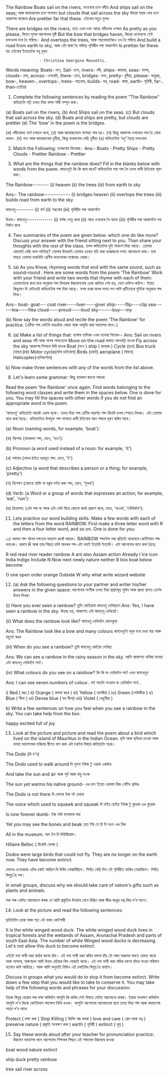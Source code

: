 The Rainbow
Boats sail on the rivers,
নাওবোৰ চলে নদীত
And ships sail on the seas;
আৰু জাহাঝবোৰ চলে সাগাৰত
but clouds that sail across the sky
কিন্তো দাৱৰ বোৰ চলে আকাশৰ মাজেৰে
Are prettier far that these.
এইবোৰ বহুত সুন্দৰ

There are bridges on the rivers,
তাত এখন দলং আছে নদীখনৰ ওপৰত
As pretty as you please,
যিমান সুন্দৰ আপোনাৰ দৃষ্টি
But the bow that bridges haven,
কিন্তো ধনোখনো সেই দলংখনৰ দৰে হৈ পৰিছে।
And overtops the trees,
আৰু গছবোৰতকৈও ওখ হৈ পৰিছে
And build a road from earth to sky,
আৰু এটা ৰাস্তা হৈ পৰিছে পৃথিৱীৰ পৰা আকাশলৈ
Is prettier far these.
হয় এইবোৰ ইহততকৈ বহু দূৰত
                  
                   - Christina Georgina Rossetti.

Words meaning:
Boats- নাও, Sail- চলে, rivers- নদী, ships- জাহাঝ, seas- সাগৰ, clouds- মেঘ, across- ওপৰেদি, there- তাত, bridges- দলং, pretty- ধুনীয়া, please- অনুগ্ৰহ, bow-, heaven-, overtops-, trees- গছবোৰ, builds- ঘৰ, road- ৰাস্তা, earth- পৃথিবী, far-, than-তেতিয়া

1. Complete the following sentences by reading the poem "The Rainbow"
কবিতাটো পঢ়ি তলত দিয়া বাক্য় শাৰী সম্পূন কৰা।

(a) Boats sail on the rivers,
(b)  And Ships sail on the seas.
(c) But clouds that sail across the sky.
(d) Boats and ships are pretty, but clouds are prettier
(e) The 'bow' in the poem is the bridges.

(ক) নদীবোৰত নাওঁ চলাচল কৰে,
(খ) আৰু জাহাজবোৰে সাগৰত পাৰ হয়।
(গ) কিন্তু আকাশৰ ওপৰেৰে পাৰ হৈ যোৱা ডাৱৰ।
(ঘ) নাও আৰু জাহাজবোৰ ধুনীয়া, কিন্তু ডাৱৰবোৰ বেছি ধুনীয়া
(ঙ) কবিতাটোৰ ‘ধনু’ হৈছে দলংবোৰ


2. Match the Following:
তলৰবোৰ মিলোৱা।
Ans:- 
Boats - Pretty
Ships - Pretty
Clouds - Prettier
Rainbow - Prettier


3. What are the things that the rainbow does? Fill in the blanks below with words from the poem.
ৰামধেনুই কি কি কাম কৰে? কবিতাটোৰ পৰা শব্দ লৈ তলৰ খালী ঠাইবোৰ পূৰণ কৰা।


The Rainbow--------
(i) heaven
(ii) the trees
(iii) from earth to sky

Ans:- The rainbow-------------
(i) bridges heaven
(ii) overtops the trees
(iii) builds road from earth to the sky

ৰামধেনু---------
(i) স্বৰ্গ
(ii) গছবোৰ
(iii) পৃথিৱীৰ পৰা আকাশলৈ

উত্তৰ:- ৰামধেনু-------------
(i) স্বৰ্গক সেতু কৰে
(ii) গছৰ ওপৰেৰে গৈ থাকে
(iii) পৃথিৱীৰ পৰা আকাশলৈ পথ নিৰ্মাণ কৰে


4. Two summaries of the poem are given below. which one do like more? Discuss your answer with the friend sitting  next to you. Than share your thoughts with the rest of the class.
তলৰ কবিতাটোৰ দুটা সাৰাংশ দিয়া আছে। তোমাৰ কোনটো বেছি ভাল লাগিছে? তোমাৰ উত্তৰটো তোমাৰ ওচৰত বহি থকা বন্ধোজনৰ লগত আলোচনা কৰা। তাৰ পাছত তোমাৰ ভাৱখিনি শ্ৰেণীৰ অন্যবোৰৰ সন্মোখত কোৱা।


5. (a) As you Know, rhyming words that end with the same sound, such as sound-round . Here are some words from the poem 'The Rainbow' Work with your friend and write two words that rhyme with each of them:
তোমালোকে জনা দ্বৰে অনুকাৰ শব্দ বিলাকৰ উচ্চাৰণবোৰ একে ধ্বনিৰে শেষ হয়, যেনে চাউন্দ-ৰাউন্দ। ইয়াত কিছুমান দি ৰেইনৱৌ কবিতাটোৰ শব্দ দিয়া আছে। লগৰ বন্ধো জনৰ লগত লগ লাগি প্ৰটিতোৰে দুটাকৈ অনুকাৰ শব্দ লিখা।

Ans:-
boat-  goat--- coat
river-----liver-----giver
ship-----flip----clip
sea------tea-----flea
cloud-----proud-----loud
sky-------buy---my


(b) Now say the words aloud and recite the poem 'The Rainbow' for practice.
(এটিয়া শব্দ কেইটা ডাঙৰকৈ কোৱা আৰু আবৃত্তি কৰা অভ্যাসৰ বাবে।)

6. (a) Make a list of things that:
বস্তোৰ তালিকা এখন বনোৱা যিবোৰ--
Ans:
Sail on rivers and seas
নদী আৰু সাগৰ পালতোলা
Move on the road
ৰাস্তাত আগবাঢ়ি যাওক
Fly across the sky
আকাশৰ সিপাৰে উৰি যাওক
Boat     (নাও )
ship  ( জাহাজ )
Cycle  (চক্ৰ)
Bus truck (বাছৰ ট্ৰাক)
Motor cycle(মটৰ চাইকেল)
Birds (চৰাই)
aeroplane ( বিমান)
Helicopter(হেলিকপ্টাৰ)


b) Now make three sentences with any of the words from the list above.


8. Let's learn some grammar:
 কিছু ব্যাকৰণ জানো আহক:

Read the poem 'the Rainbow' once again. Find words belonging to the following word classes and write them in the spaces below. One is done for you. You may fill the spaces with other words if you do not find an appropriate word in the poem.

'ৰামধেনু' কবিতাটো আকৌ এবাৰ পঢ়ক। তলত দিয়া শব্দ শ্ৰেণীৰ অন্তৰ্গত শব্দ বিচাৰি তলৰ স্পেচত লিখক। এটা তোমাৰ বাবে কৰা হৈছে। কবিতাটোত উপযুক্ত শব্দ নাপালে খালী ঠাইবোৰ আন শব্দৰে পূৰণ কৰিব পাৰে।

(a) Noun (naming words, for example, 'boat'):

(ক) বিশেষ্য (নামকৰণ শব্দ, যেনে, ‘নাও’):

(b) Pronoun (a word used instead of a noun: for example, 'it')

(খ) সৰ্বনাম (নামৰ ঠাইত ব্যৱহৃত শব্দ: যেনে, 'ই')

(c) Adjective (a word that describes a person or a thing; for example, 'pretty')

(গ) বিশেষণ (কোনো ব্যক্তি বা বস্তুৰ বৰ্ণনা কৰা শব্দ; যেনে, ‘সুন্দৰ’)

(d) Verb: (a Word or a group of words that expresses an action; for example, 'eat', 'run'):

(ঘ) ক্ৰিয়াপদ: (এটা শব্দ বা শব্দৰ এটা গোট যিয়ে কোনো কাৰ্য্য প্ৰকাশ কৰে; যেনে, ‘খাওক’, ‘দৌৰিবলৈ’):

11. Lets practice our word building skills. Make a few words with each of the letters from the word RAINBOW. First make a three letter word with R and then a four letter word, and so on. One is done for you:

১১) আমাৰ শব্দ গঠনৰ দক্ষতাৰ অভ্যাস কৰোঁ আহক। RAINBOW শব্দটোৰ পৰা প্ৰতিটো আখৰেৰে কেইটামান শব্দ বনাওক। প্ৰথমে R আৰু তাৰ পিছত চাৰি আখৰৰ শব্দ এটা বনাই ইত্যাদি ইত্যাদি। এটা আপোনাৰ বাবে কৰা হৈছে:

R
red
read
river
reader
rainbow
A
ant
also
Assam
action
Already
I
Ice
icon
India
Indigo
Include
N
Now
next
newly
nature
neither
B
box
boat
below
become

O
one
open
order
orange
Outside
W
why
what
write
wizard
website



12. (a) Ask the following questions to your partner and writer his/her answers in the given space:
আপোনাৰ সংগীক তলত দিয়া প্ৰশ্নসমূহ সুধিব আৰু প্ৰদত্ত স্থানত তেওঁৰ উত্তৰ লিখক:

(i) Have you ever seen a rainbow?
তুমি কেতিয়াবা ৰামধেনু দেখিছানে
Ans: Yes, I have seen a rainbow in the sky.
উত্তৰঃ হয়, আকাশত এটা ৰামধেনু দেখিছোঁ।

(ii) What does the rainbow look like?
ৰামধেনু দেখিবলৈ কেনেকুৱা

Ans: The Rainbow look like a bow and many colours
ৰামধেনুটো ধনুৰ দৰে দেখা যায় আৰু বহুতো ৰঙৰ

(iii) When do you see a rainbow?
তুমি ৰামধেনু কেতিয়া দেখিছা

Ans: We can see a rainbow in the rainy season in the sky.
আমি আকাশত বাৰিষা বতৰত এটা ৰামধেনু দেখিবলৈ পাওঁ।
 
(iv) What colours do you see on a rainbow?
কি কি ৰং দেখিবলৈ পাওঁ এখন ৰামধেনুত

Ans: I can see seven numbers of colour..
মই সাতটা সংখ্যাৰ ৰং দেখিবলৈ পাওঁ..

i) Red ( ৰঙা ) 
ii) Orange ( কমলা ৰঙৰ )
iii) Yellow ( হালধীয়া )
iv) Green (সেউজীয়া )
v) Blue ( নীলা )
vi) Dense blue  ( ঘন নীলা)
vii) Violet ( বেঙুনীয়া )

b) Write a few sentences on how you feel when you see a rainbow in the sky. You can take  help from the box.

 happy        excited     full of joy

13. Look at the picture and picture and read the poem about a bird which lived on the island of Mauritius in the Indian Ocean.
ছবি আৰু ছবিখন চাওক আৰু ভাৰত মহাসাগৰৰ মৰিচাছ দ্বীপত বাস কৰা এটা চৰাইৰ বিষয়ে কবিতাটো পঢ়ক।

The Dodo (দি দ'দ)

The Dodo used  to walk around
দি দুদঅ ইউজ টু ওৱাক এৰাউণ্ড

And take the sun and air
আৰু সূৰ্য আৰু বায়ু লওক

The sun yet warms his native ground-
এণ্ড চান ইয়েত ওৱাৰম হিজ নেটিভ গ্ৰাউণ্ড

The Dodo is not there
দি দোদঅ ইজ নট দেয়াৰ

The voice which used to squawk and squeak
দি ভইচ হোইচ ইউজ টু কুৱেক এণ্ড কুৱেক

Is now forever dumb-
ইজ নাউ ফৰেভাৰ দাম্ব

Yet you may see the bones and beak
য়েত ইউ মে চি দি বওন এণ্ড বিক

All in the museum.
অল ইন দি মিউজিয়াম।

Hillaire Belloc ( হিলাৰি বেলক )

Dodos were large birds that could not fly. They are no longer on the earth now. They have become extinct.

দোদঅ এনেকোৱা এবিধ চৰাই আছিল যি উৰিব নোৱাৰিছিল। সিহঁত বেছি দিন এই পৃথিৱীত থাকিব নোৱাৰিলে। সিহঁত বিলুপ্ত হৈ গল।

In small groups, discuss why we should take care of nature's gifts such as plants and animals.

সৰু সৰু গোটত আলোচনা কৰক যে আমি প্ৰকৃতিৰ উপহাৰ যেনে উদ্ভিদ আৰু জীৱ-জন্তুৰ যত্ন কিয় ল’ব লাগে।

14. Look at the picture and read  the following sentences:

ছবিটোলৈ চোৱা আৰু পঢ়া এই বাক্য কেইশাৰী

It is the white winged wood duck. The white winged wood duck lives in tropical forests and the wetlands of Assam, Arunachal Pradesh and parts of south East Asia. The number of white Winged wood ducks is decreasing. Let's not allow this duck to become extinct.

এইটো বগা পাখী থকা কাঠৰ বৰণৰ হাঁহ। এই বগা পাখী থকা কাঁঠৰ বৰণৰ হাঁহ টো গৰম অঞ্চলৰ অৰণ্য বোৰত থাকে আৰু অসমৰ, অৰুণাচল আদি উত্তৰ এচিয়াৰ  বিল বোৰটো থাকে। এই বগা পাখী থকা কাঁঠৰ বৰণৰ হাঁহৰ সংখ্যা পৰিমান বতমান কমি আহিছে। আৰু আমি অনুমতি নিদিও এই চৰাইবিধ বিলুপ্ত হৈ যাবলৈ।

Discuss in groups what you would do to stop it from become extinct.
Write down a few step that you would like to take to conserve it.
You may take help of the following words and phrases for your discussion:

ইয়াক বিলুপ্ত হোৱাৰ পৰা ৰক্ষা কৰিবলৈ আপুনি কি কৰিব সেই বিষয়ে গোটত আলোচনা কৰক।
ইয়াক সংৰক্ষণ কৰিবলৈ আপুনি ল’ব বিচৰা কেইটামান পদক্ষেপ লিখি থওক।
আপুনি আপোনাৰ আলোচনাৰ বাবে তলত দিয়া শব্দ আৰু বাক্যাংশৰ সহায় ল’ব পাৰে:

Protect  ( ৰক্ষা কৰা )
Stop Killing ( কিলিং বন্ধ কৰক )
love and care ( প্ৰেম আৰু যত্ন )
preserve nature ( প্ৰকৃতি সংৰক্ষণ কৰা )
earth  ( পৃথিৱী )
extinct  ( লুপ্ত )


15. Say these words aloud after your teacher for pronunciation practice:
উচ্চাৰণ অভ্যাসৰ বাবে আপোনাৰ শিক্ষকৰ পিছত এই শব্দবোৰ উচ্চস্বৰে কওক:

boat      wood       nature       extinct

ship      duck        pretty      rainbow

tree       sail         river        across


